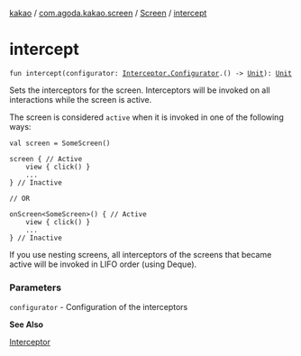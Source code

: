 [kakao](../../index.md) / [com.agoda.kakao.screen](../index.md) / [Screen](index.md) / [intercept](./intercept.md)

# intercept

`fun intercept(configurator: `[`Interceptor.Configurator`](../../com.agoda.kakao.intercept/-interceptor/-configurator/index.md)`.() -> `[`Unit`](https://kotlinlang.org/api/latest/jvm/stdlib/kotlin/-unit/index.html)`): `[`Unit`](https://kotlinlang.org/api/latest/jvm/stdlib/kotlin/-unit/index.html)

Sets the interceptors for the screen.
Interceptors will be invoked on all interactions while the screen is active.

The screen is considered `active` when it is invoked in one of the following ways:

```
val screen = SomeScreen()

screen { // Active
    view { click() }
    ...
} // Inactive

// OR

onScreen<SomeScreen>() { // Active
    view { click() }
    ...
} // Inactive
```

If you use nesting screens, all interceptors of the screens that became active will be invoked
in LIFO order (using Deque).

### Parameters

`configurator` - Configuration of the interceptors

**See Also**

[Interceptor](../../com.agoda.kakao.intercept/-interceptor/index.md)

